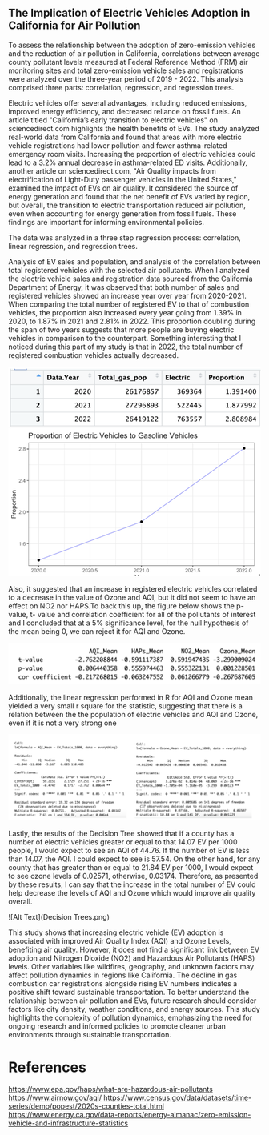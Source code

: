 ## The Implication of Electric Vehicles Adoption in California for Air Pollution

To assess the relationship between the adoption of zero-emission vehicles and the reduction of air pollution in California, correlations between average county pollutant levels measured at Federal Reference Method (FRM) air monitoring sites and total zero-emission vehicle sales and registrations were analyzed over the three-year period of 2019 - 2022. This analysis comprised three parts: correlation, regression, and regression trees.

Electric vehicles offer several advantages, including reduced emissions, improved energy efficiency, and decreased reliance on fossil fuels. An article titled "California’s early transition to electric vehicles" on sciencedirect.com highlights the health benefits of EVs. The study analyzed real-world data from California and found that areas with more electric vehicle registrations had lower pollution and fewer asthma-related emergency room visits. Increasing the proportion of electric vehicles could lead to a 3.2% annual decrease in asthma-related ED visits. Additionally, another article on sciencedirect.com, "Air Quality impacts from electrification of Light-Duty passenger vehicles in the United States," examined the impact of EVs on air quality. It considered the source of energy generation and found that the net benefit of EVs varied by region, but overall, the transition to electric transportation reduced air pollution, even when accounting for energy generation from fossil fuels. These findings are important for informing environmental policies.

The data was analyzed in a three step regression process: correlation, linear regression, and regression trees.

Analysis of EV sales and population, and analysis of the correlation between total registered vehicles with the selected air pollutants. When I analyzed the electric vehicle sales and registration data sourced from the California Department of Energy, it was observed that both number of sales and registered vehicles showed an increase year over year from 2020-2021. When comparing the total number of registered EV to that of combustion vehicles, the proportion also increased every year going from 1.39% in 2020, to 1.87% in 2021 and 2.81% in 2022. This proportion doubling during the span of two years suggests that more people are buying electric vehicles in comparison to the counterpart. Something interesting that I noticed during this part of my study is that in 2022, the total number of registered combustion vehicles actually decreased. 

![Alt Text](Set_Analysis.png)
![Alt Text](EV_GV_linegraph.png)

Also, it suggested that an increase in registered electric vehicles correlated to a decrease in the value of Ozone and AQI, but it did not seem to have an effect on NO2 nor HAPS.To back this up, the figure below shows the p-value, t- value and correlation coefficient for all of the pollutants of interest and I concluded that at a 5% significance level, for the null hypothesis of the mean being 0, we can reject it for AQI and Ozone.

![Alt Text](Corr_Coef_P_T.png)

Additionally, the linear regression  performed in R for AQI and Ozone mean yielded a very small r square for the statistic,  suggesting that  there is a relation between the the population of electric vehicles and AQI and Ozone, even if it is not a very strong one

![Alt Text](LM_Results.png)

Lastly, the results of the Decision Tree showed that if a county has a number of electric vehicles greater or equal to that 14.07 EV per 1000 people, I would expect to see an AQI of 44.76. If the number of EV is less than 14.07, the AQI. I could expect to see is 57.54. On the other hand, for any county that has greater than or equal to 21.84 EV per 1000, I would expect to see ozone levels of 0.02571, otherwise, 0.03174. Therefore, as presented by these results, I can say that the increase in the total number of EV could help decrease the levels of AQI and Ozone which would improve air quality overall.

![Alt Text](Decision Trees.png)

This study shows that increasing electric vehicle (EV) adoption is associated with improved Air Quality Index (AQI) and Ozone Levels, benefiting air quality. However, it does not find a significant link between EV adoption and Nitrogen Dioxide (NO2) and Hazardous Air Pollutants (HAPS) levels. Other variables like wildfires, geography, and unknown factors may affect pollution dynamics in regions like California. The decline in gas combustion car registrations alongside rising EV numbers indicates a positive shift toward sustainable transportation. To better understand the relationship between air pollution and EVs, future research should consider factors like city density, weather conditions, and energy sources. This study highlights the complexity of pollution dynamics, emphasizing the need for ongoing research and informed policies to promote cleaner urban environments through sustainable transportation.

# References
https://www.epa.gov/haps/what-are-hazardous-air-pollutants
https://www.airnow.gov/aqi/
https://www.census.gov/data/datasets/time-series/demo/popest/2020s-counties-total.html
https://www.energy.ca.gov/data-reports/energy-almanac/zero-emission-vehicle-and-infrastructure-statistics
